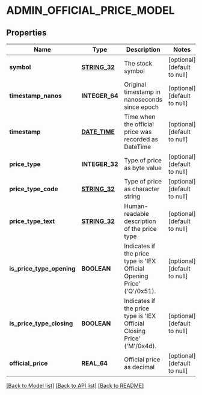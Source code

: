 # ADMIN_OFFICIAL_PRICE_MODEL

## Properties
Name | Type | Description | Notes
------------ | ------------- | ------------- | -------------
**symbol** | [**STRING_32**](STRING_32.md) | The stock symbol | [optional] [default to null]
**timestamp_nanos** | **INTEGER_64** | Original timestamp in nanoseconds since epoch | [optional] [default to null]
**timestamp** | [**DATE_TIME**](DATE_TIME.md) | Time when the official price was recorded as DateTime | [optional] [default to null]
**price_type** | **INTEGER_32** | Type of price as byte value | [optional] [default to null]
**price_type_code** | [**STRING_32**](STRING_32.md) | Type of price as character string | [optional] [default to null]
**price_type_text** | [**STRING_32**](STRING_32.md) | Human-readable description of the price type | [optional] [default to null]
**is_price_type_opening** | **BOOLEAN** | Indicates if the price type is &#39;IEX Official Opening Price&#39; (&#39;Q&#39;/0x51). | [optional] [default to null]
**is_price_type_closing** | **BOOLEAN** | Indicates if the price type is &#39;IEX Official Closing Price&#39; (&#39;M&#39;/0x4d). | [optional] [default to null]
**official_price** | **REAL_64** | Official price as decimal | [optional] [default to null]

[[Back to Model list]](../README.md#documentation-for-models) [[Back to API list]](../README.md#documentation-for-api-endpoints) [[Back to README]](../README.md)


